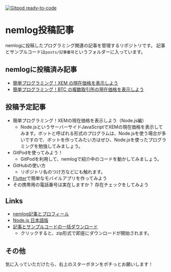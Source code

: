 [![Gitpod ready-to-code](https://img.shields.io/badge/Gitpod-ready--to--code-blue?logo=gitpod)](https://gitpod.io/#https://github.com/naoland/nemlog-posts)

<!-- prettier-ignore -->
# nemlog投稿記事

nemlogに投稿したプログラミング関連の記事を管理するリポジトリです。
記事とサンプルコードは`posts/記事番号`というフォルダーに入っています。

## nemlogに投稿済み記事

-   [簡単プログラミング！XEM の現在価格を表示しよう](./posts/51387)
-   [簡単プログラミング！BTC の複数取引所の現在価格を表示しよう](./posts/51408)

## 投稿予定記事

-   簡単プログラミング！XEMの現在価格を表示しよう（Node.js編）
    -   Node.jsというサーバーサイドJavaScriptでXEMの現在価格を表示してみます。ボットと呼ばれる形式のプログラムは、Node.jsを使う場合が多いですので、ボットを作ってみたい方はぜひ、Node.jsを使ったプログラミングを勉強してみましょう。
- GitPodを使ってみよう！
    - GitPodを利用して、nemlogで紹介中のコードを動かしてみましょう。
- GitHubの使い方
    - リポジトリ名のつけ方などにも触れます。
- [Flutter](https://github.com/flutter/flutter)で簡単なモバイルアプリを作ってみよう
- その携帯用の電話番号は実在しますか？ 存在チェックをしてみよう

## Links

-   [nemlog記事とプロフィール](https://nemlog.nem.social/profile/51408)
-   [Node.js 日本語版](https://nodejs.org/ja/)
-   [記事とサンプルコードの一括ダウンロード](https://github.com/naoland/nemlog-posts/archive/main.zip)
    -   クリックすると、zip形式で即座にダウンロードが開始されます。

## その他

気に入っていただけたら、右上のスターボタンをポチっとお願いします！

